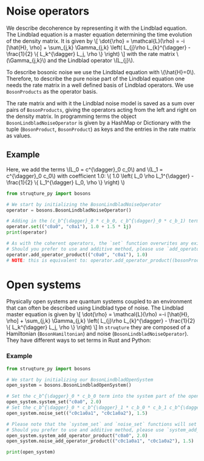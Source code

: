 # Noise operators

We describe decoherence by representing it with the Lindblad equation.
The Lindblad equation is a master equation determining the time evolution of the density matrix.
It is given by
\\[
    \dot{\rho} = \mathcal{L}(\rho) = -i \[\hat{H}, \rho\] + \sum_{j,k} \Gamma_{j,k} \left( L_{j}\rho L_{k}^{\dagger} - \frac{1}{2} \\{ L_k^{\dagger} L_j, \rho \\} \right)
\\]
with the rate matrix \\(\Gamma_{j,k}\\) and the Lindblad operator \\(L_{j}\\).

To describe bosonic noise we use the Lindblad equation with \\(\hat{H}=0\\).
Therefore, to describe the pure noise part of the Lindblad equation one needs the rate matrix in a well defined basis of Lindblad operators.
We use `BosonProducts` as the operator basis.

The rate matrix and with it the Lindblad noise model is saved as a sum over pairs of `BosonProducts`, giving the operators acting from the left and right on the density matrix.
In programming terms the object `BosonLindbladNoiseOperator` is given by a HashMap or Dictionary with the tuple (`BosonProduct`, `BosonProduct`) as keys and the entries in the rate matrix as values.

## Example

Here, we add the terms \\(L_0 = c^{\dagger}_0 c_0\\) and \\(L_1 = c^{\dagger}_0 c_0\\) with coefficient 1.0:
\\( 1.0 \left( L_0 \rho L_1^{\dagger} - \frac{1}{2} \\{ L_1^{\dagger} L_0, \rho \\} \right) \\)

```python
from struqture_py import bosons

# We start by initializing the BosonLindbladNoiseOperator
operator = bosons.BosonLindbladNoiseOperator()

# Adding in the (c_b^{\dagger}_0 * c_b_0, c_b^{\dagger}_0 * c_b_1) term
operator.set(("c0a0", "c0a1"), 1.0 + 1.5 * 1j)
print(operator)

# As with the coherent operators, the `set` function overwrites any existing value for the given key (here, a tuple of strings or DecoherenceProducts).
# Should you prefer to use and additive method, please use `add_operator_product`:
operator.add_operator_product(("c0a0", "c0a1"), 1.0)
# NOTE: this is equivalent to: operator.add_operator_product((bosonProduct([0], [0]), bosonProduct([0], [1])), 1.0)
```

# Open systems

Physically open systems are quantum systems coupled to an environment that can often be described using Lindblad type of noise.
The Lindblad master equation is given by
\\[
    \dot{\rho} = \mathcal{L}(\rho) =-i \[\hat{H}, \rho\] + \sum_{j,k} \Gamma_{j,k} \left( L_{j}\rho L_{k}^{\dagger} - \frac{1}{2} \\{ L_k^{\dagger} L_j, \rho \\} \right)
\\]
In `struqture` they are composed of a Hamiltonian (`BosonHamiltonian`) and noise (`BosonLindbladNoiseOperator`). They have different ways to set terms in Rust and Python:

### Example

```python
from struqture_py import bosons

# We start by initializing our BosonLindbladOpenSystem
open_system = bosons.BosonLindbladOpenSystem()

# Set the c_b^{\dagger}_0 * c_b_0 term into the system part of the open system
open_system.system_set("c0a0", 2.0)
# Set the c_b^{\dagger}_0 * c_b^{\dagger}_1 * c_b_0 * c_b_1 c_b^{\dagger}_0 * c_b^{\dagger}_1 * c_b_0 * c_b_2 term into the noise part of the open system
open_system.noise_set(("c0c1a0a1", "c0c1a0a2"), 1.5)

# Please note that the `system_set` and `noise_set` functions will set the values given, overwriting any previous value.
# Should you prefer to use and additive method, please use `system_add_operator_product` and `noise_add_operator_product`:
open_system.system_add_operator_product("c0a0", 2.0)
open_system.noise_add_operator_product(("c0c1a0a1", "c0c1a0a2"), 1.5)

print(open_system)
```

